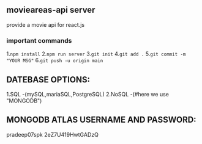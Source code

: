 ## movieareas-api server

provide a movie api for react.js

### important commands

1.`npm install`
2.`npm run server`
3.`git init`
4.`git add .`
5.`git commit -m "YOUR MSG"`
6.`git push -u origin main`


## DATEBASE OPTIONS:

1.SQL -(mySQL,mariaSQL,PostgreSQL)
2.NoSQL -(#here we use "MONGODB")


## MONGODB ATLAS USERNAME AND PASSWORD:
pradeep07spk
2eZ7U419HwtGADzQ

